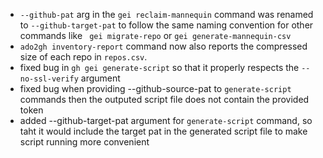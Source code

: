 - `--github-pat` arg in the `gei reclaim-mannequin` command was renamed to `--github-target-pat` to follow the same naming convention for other commands like ` gei migrate-repo` or `gei generate-mannequin-csv` 
- `ado2gh inventory-report` command now also reports the compressed size of each repo in `repos.csv`.
- fixed bug in `gh gei generate-script` so that it properly respects the `--no-ssl-verify` argument
- fixed bug when providing --github-source-pat to `generate-script` commands then the outputed script file does not contain the provided token
- added --github-target-pat argument for `generate-script` command, so taht it would include the target pat in the generated script file to make script running more convenient 